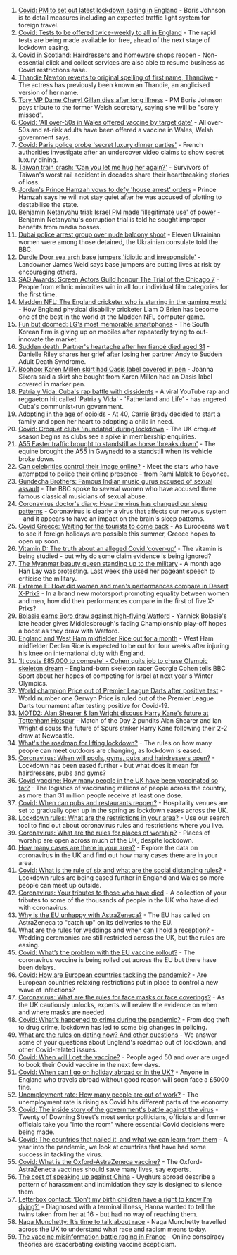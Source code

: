 1. [Covid: PM to set out latest lockdown easing in England](https://www.bbc.co.uk/news/uk-56637472) - Boris Johnson is to detail measures including an expected traffic light system for foreign travel.
2. [Covid: Tests to be offered twice-weekly to all in England](https://www.bbc.co.uk/news/uk-56632084) - The rapid tests are being made available for free, ahead of the next stage of lockdown easing.
3. [Covid in Scotland: Hairdressers and homeware shops reopen](https://www.bbc.co.uk/news/uk-scotland-56633337) - Non-essential click and collect services are also able to resume business as Covid restrictions ease.
4. [Thandie Newton reverts to original spelling of first name, Thandiwe](https://www.bbc.co.uk/news/entertainment-arts-56638260) - The actress has previously been known an Thandie, an anglicised version of her name.
5. [Tory MP Dame Cheryl Gillan dies after long illness](https://www.bbc.co.uk/news/uk-56641597) - PM Boris Johnson pays tribute to the former Welsh secretary, saying she will be "sorely missed".
6. [Covid: 'All over-50s in Wales offered vaccine by target date'](https://www.bbc.co.uk/news/uk-wales-56639409) - All over-50s and at-risk adults have been offered a vaccine in Wales, Welsh government says.
7. [Covid: Paris police probe 'secret luxury dinner parties'](https://www.bbc.co.uk/news/world-europe-56638088) - French authorities investigate after an undercover video claims to show secret luxury dining.
8. [Taiwan train crash: 'Can you let me hug her again?'](https://www.bbc.co.uk/news/world-asia-56636595) - Survivors of Taiwan's worst rail accident in decades share their heartbreaking stories of loss.
9. [Jordan's Prince Hamzah vows to defy 'house arrest' orders](https://www.bbc.co.uk/news/world-middle-east-56637430) - Prince Hamzah says he will not stay quiet after he was accused of plotting to destabilise the state.
10. [Benjamin Netanyahu trial: Israel PM made 'illegitimate use' of power](https://www.bbc.co.uk/news/world-middle-east-56606223) - Benjamin Netanyahu's corruption trial is told he sought improper benefits from media bosses.
11. [Dubai police arrest group over nude balcony shoot](https://www.bbc.co.uk/news/world-middle-east-56638282) - Eleven Ukrainian women were among those detained, the Ukrainian consulate told the BBC.
12. [Durdle Door sea arch base jumpers 'idiotic and irresponsible'](https://www.bbc.co.uk/news/uk-england-dorset-56640415) - Landowner James Weld says base jumpers are putting lives at risk by encouraging others.
13. [SAG Awards: Screen Actors Guild honour The Trial of the Chicago 7](https://www.bbc.co.uk/news/entertainment-arts-56637214) - People from ethnic minorities win in all four individual film categories for the first time.
14. [Madden NFL: The England cricketer who is starring in the gaming world](https://www.bbc.co.uk/sport/cricket/56588937) - How England physical disability cricketer Liam O'Brien has become one of the best in the world at the Madden NFL computer game.
15. [Fun but doomed: LG's most memorable smartphones](https://www.bbc.co.uk/news/technology-56638991) - The South Korean firm is giving up on mobiles after repeatedly trying to out-innovate the market.
16. [Sudden death: Partner's heartache after her fiancé died aged 31](https://www.bbc.co.uk/news/uk-england-lancashire-56590347) - Danielle Riley shares her grief after losing her partner Andy to Sudden Adult Death Syndrome.
17. [Boohoo: Karen Millen skirt had Oasis label covered in pen](https://www.bbc.co.uk/news/business-56630546) - Joanna Sikora said a skirt she bought from Karen Millen had an Oasis label covered in marker pen.
18. [Patria y Vida: Cuba's rap battle with dissidents](https://www.bbc.co.uk/news/world-latin-america-56606748) - A viral YouTube rap and reggaeton hit called 'Patria y Vida' - 'Fatherland and Life' - has angered Cuba's communist-run government.
19. [Adopting in the age of opioids](https://www.bbc.co.uk/news/world-us-canada-56581394) - At 40, Carrie Brady decided to start a family and open her heart to adopting a child in need.
20. [Covid: Croquet clubs 'inundated' during lockdown](https://www.bbc.co.uk/news/uk-england-sussex-56593488) - The UK croquet season begins as clubs see a spike in membership enquiries.
21. [A55 Easter traffic brought to standstill as horse 'breaks down'](https://www.bbc.co.uk/news/uk-wales-56634445) - The equine brought the A55 in Gwynedd to a standstill when its vehicle broke down.
22. [Can celebrities control their image online?](https://www.bbc.co.uk/news/entertainment-arts-56592762) - Meet the stars who have attempted to police their online presence - from Rami Malek to Beyonce.
23. [Gundecha Brothers: Famous Indian music gurus accused of sexual assault](https://www.bbc.co.uk/news/world-asia-india-56523999) - The BBC spoke to several women who have accused three famous classical musicians of sexual abuse.
24. [Coronavirus doctor's diary: How the virus has changed our sleep patterns](https://www.bbc.co.uk/news/health-56618649) - Coronavirus is clearly a virus that affects our nervous system - and it appears to have an impact on the brain's sleep patterns.
25. [Covid Greece: Waiting for the tourists to come back](https://www.bbc.co.uk/news/world-europe-56600957) - As Europeans wait to see if foreign holidays are possible this summer, Greece hopes to open up soon.
26. [Vitamin D: The truth about an alleged Covid ‘cover-up’](https://www.bbc.co.uk/news/health-56180921) - The vitamin is being studied - but why do some claim evidence is being ignored?
27. [The Myanmar beauty queen standing up to the military](https://www.bbc.co.uk/news/world-asia-56602683) - A month ago Han Lay was protesting. Last week she used her pageant speech to criticise the military.
28. [Extreme E: How did women and men's performances compare in Desert X-Prix?](https://www.bbc.co.uk/sport/motorsport/56618503) - In a brand new motorsport promoting equality between women and men, how did their performances compare in the first of five X-Prixs?
29. [Bolasie earns Boro draw against high-flying Watford](https://www.bbc.co.uk/sport/football/56560222) - Yannick Bolasie's late header gives Middlesbrough's fading Championship play-off hopes a boost as they draw with Watford.
30. [England and West Ham midfielder Rice out for a month](https://www.bbc.co.uk/sport/football/56640577) - West Ham midfielder Declan Rice is expected to be out for four weeks after injuring his knee on international duty with England.
31. ['It costs £85,000 to compete' - Cohen quits job to chase Olympic skeleton dream](https://www.bbc.co.uk/sport/winter-sports/56435414) - England-born skeleton racer Georgie Cohen tells BBC Sport about her hopes of competing for Israel at next year's Winter Olympics.
32. [World champion Price out of Premier League Darts after positive test](https://www.bbc.co.uk/sport/darts/56638951) - World number one Gerwyn Price is ruled out of the Premier League Darts tournament after testing positive for Covid-19.
33. [MOTD2: Alan Shearer & Ian Wright discuss Harry Kane's future at Tottenham Hotspur](https://www.bbc.co.uk/sport/av/football/56638058) - Match of the Day 2 pundits Alan Shearer and Ian Wright discuss the future of Spurs striker Harry Kane following their 2-2 draw at Newcastle.
34. [What's the roadmap for lifting lockdown?](https://www.bbc.co.uk/news/explainers-52530518) - The rules on how many people can meet outdoors are changing, as lockdown is eased.
35. [Coronavirus: When will pools, gyms, pubs and hairdressers open?](https://www.bbc.co.uk/news/explainers-53349989) - Lockdown has been eased further - but what does it mean for hairdressers, pubs and gyms?
36. [Covid vaccine: How many people in the UK have been vaccinated so far?](https://www.bbc.co.uk/news/health-55274833) - The logistics of vaccinating millions of people across the country, as more than 31 million people receive at least one dose.
37. [Covid: When can pubs and restaurants reopen?](https://www.bbc.co.uk/news/business-52977388) - Hospitality venues are set to gradually open up in the spring as lockdown eases across the UK.
38. [Lockdown rules: What are the restrictions in your area?](https://www.bbc.co.uk/news/uk-54373904) - Use our search tool to find out about coronavirus rules and restrictions where you live.
39. [Coronavirus: What are the rules for places of worship?](https://www.bbc.co.uk/news/explainers-53219921) - Places of worship are open across much of the UK, despite lockdown.
40. [How many cases are there in your area?](https://www.bbc.co.uk/news/uk-51768274) - Explore the data on coronavirus in the UK and find out how many cases there are in your area.
41. [Covid: What is the rule of six and what are the social distancing rules?](https://www.bbc.co.uk/news/uk-51506729) - Lockdown rules are being eased further in England and Wales so more people can meet up outside.
42. [Coronavirus: Your tributes to those who have died](https://www.bbc.co.uk/news/uk-52676411) - A collection of your tributes to some of the thousands of people in the UK who have died with coronavirus.
43. [Why is the EU unhappy with AstraZeneca?](https://www.bbc.co.uk/news/56483766) - The EU has called on AstraZeneca to "catch up" on its deliveries to the EU.
44. [What are the rules for weddings and when can I hold a reception?](https://www.bbc.co.uk/news/explainers-52811509) - Wedding ceremonies are still restricted across the UK, but the rules are easing.
45. [Covid: What’s the problem with the EU vaccine rollout?](https://www.bbc.co.uk/news/explainers-52380823) - The coronavirus vaccine is being rolled out across the EU but there have been delays.
46. [Covid: How are European countries tackling the pandemic?](https://www.bbc.co.uk/news/explainers-53640249) - Are European countries relaxing restrictions put in place to control a new wave of infections?
47. [Coronavirus: What are the rules for face masks or face coverings?](https://www.bbc.co.uk/news/health-51205344) - As the UK cautiously unlocks, experts will review the evidence on when and where masks are needed.
48. [Covid: What's happened to crime during the pandemic?](https://www.bbc.co.uk/news/56463680) - From dog theft to drug crime, lockdown has led to some big changes in policing.
49. [What are the rules on dating now? And other questions](https://www.bbc.co.uk/news/world-asia-china-51176409) - We answer some of your questions about England's roadmap out of lockdown, and other Covid-related issues.
50. [Covid: When will I get the vaccine?](https://www.bbc.co.uk/news/health-55045639) - People aged 50 and over are urged to book their Covid vaccine in the next few days.
51. [Covid: When can I go on holiday abroad or in the UK?](https://www.bbc.co.uk/news/explainers-52646738) - Anyone in England who travels abroad without good reason will soon face a £5000 fine.
52. [Unemployment rate: How many people are out of work?](https://www.bbc.co.uk/news/business-52660591) - The unemployment rate is rising as Covid hits different parts of the economy.
53. [Covid: The inside story of the government's battle against the virus](https://www.bbc.co.uk/news/uk-politics-56361599) - Twenty of Downing Street's most senior politicians, officials and former officials take you "into the room" where essential Covid decisions were being made.
54. [Covid: The countries that nailed it, and what we can learn from them](https://www.bbc.co.uk/news/uk-56455030) - A year into the pandemic, we look at countries that have had some success in tackling the virus.
55. [Covid: What is the Oxford-AstraZeneca vaccine?](https://www.bbc.co.uk/news/health-55302595) - The Oxford-AstraZeneca vaccines should save many lives, say experts.
56. [The cost of speaking up against China](https://www.bbc.co.uk/news/world-asia-china-56563449) - Uyghurs abroad describe a pattern of harassment and intimidation they say is designed to silence them.
57. [Letterbox contact: ‘Don’t my birth children have a right to know I’m dying?'](https://www.bbc.co.uk/news/stories-56576285) - Diagnosed with a terminal illness, Hanna wanted to tell the twins taken from her at 16 - but had no way of reaching them.
58. [Naga Munchetty: It’s time to talk about race](https://www.bbc.co.uk/news/stories-56253480) - Naga Munchetty travelled across the UK to understand what race and racism means today.
59. [The vaccine misinformation battle raging in France](https://www.bbc.co.uk/news/blogs-trending-56526265) - Online conspiracy theories are exacerbating existing vaccine scepticism.
